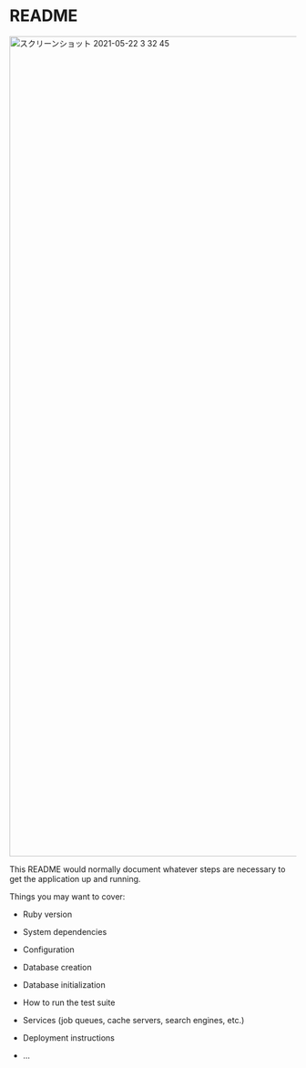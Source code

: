 # README
<img width="1440" alt="スクリーンショット 2021-05-22 3 32 45" src="https://user-images.githubusercontent.com/65330638/119183131-a0378100-baae-11eb-9527-551f241f260a.png">

This README would normally document whatever steps are necessary to get the
application up and running.

Things you may want to cover:

* Ruby version

* System dependencies

* Configuration

* Database creation

* Database initialization

* How to run the test suite

* Services (job queues, cache servers, search engines, etc.)

* Deployment instructions

* ...
